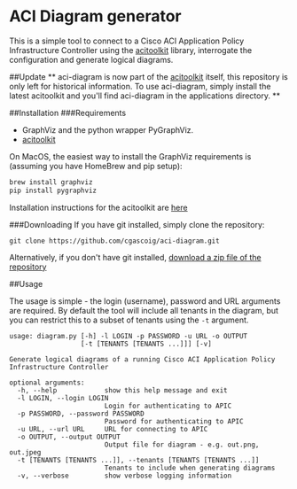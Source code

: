 # ACI Diagram generator

This is a simple tool to connect to a Cisco ACI Application Policy Infrastructure Controller using the [acitoolkit](http://github.com/datacenter/acitoolkit) library, interrogate the configuration and generate logical diagrams. 

##Update
** aci-diagram is now part of the [acitoolkit](http://github.com/datacenter/acitoolkit) itself, this repository is only left for historical information. To use aci-diagram, simply install the latest acitoolkit and you'll find aci-diagram in the applications directory. **

##Installation
###Requirements
- GraphViz and the python wrapper PyGraphViz.
- [acitoolkit](http://github.com/datacenter/acitoolkit)

On MacOS, the easiest way to install the GraphViz requirements is (assuming you have HomeBrew and pip setup):

```bash
brew install graphviz
pip install pygraphviz
```

Installation instructions for the acitoolkit are [here](http://github.com/datacenter/acitoolkit)

###Downloading
If you have git installed, simply clone the repository:
	
	git clone https://github.com/cgascoig/aci-diagram.git
	
Alternatively, if you don't have git installed, [download a zip file of the repository](https://github.com/cgascoig/aci-diagram/archive/master.zip)

##Usage

The usage is simple - the login (username), password and URL arguments are required. By default the tool will include all tenants in the diagram, but you can restrict this to a subset of tenants using the `-t` argument.


```
usage: diagram.py [-h] -l LOGIN -p PASSWORD -u URL -o OUTPUT
                  [-t [TENANTS [TENANTS ...]]] [-v]

Generate logical diagrams of a running Cisco ACI Application Policy
Infrastructure Controller

optional arguments:
  -h, --help            show this help message and exit
  -l LOGIN, --login LOGIN
                        Login for authenticating to APIC
  -p PASSWORD, --password PASSWORD
                        Password for authenticating to APIC
  -u URL, --url URL     URL for connecting to APIC
  -o OUTPUT, --output OUTPUT
                        Output file for diagram - e.g. out.png, out.jpeg
  -t [TENANTS [TENANTS ...]], --tenants [TENANTS [TENANTS ...]]
                        Tenants to include when generating diagrams
  -v, --verbose         show verbose logging information
```

